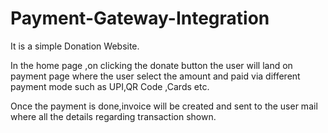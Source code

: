# Payment-Gateway-Integration

It is a simple Donation Website.

In the home page ,on clicking the donate button the user will land on payment page where the user select the amount and paid via different payment mode such as UPI,QR Code ,Cards etc.

Once the payment is done,invoice will be created and sent to the user mail where all the details regarding transaction shown.
